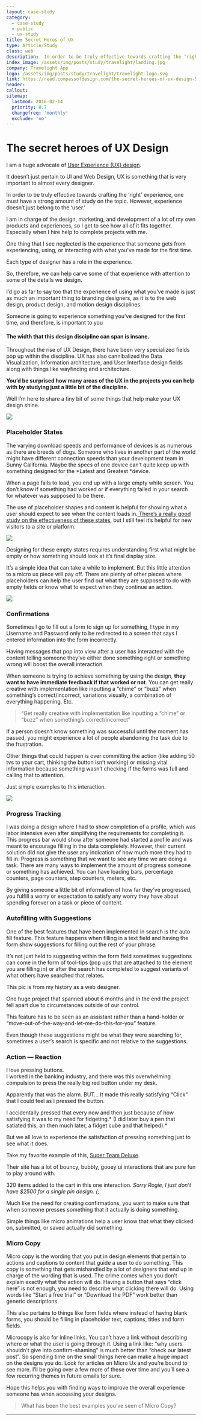 ```yaml
---
layout: case-study
category:
  - case-study
  - public
  - ux-study
title: Secret Heros of UX
type: Article/Study
class: web
description:  In order to be truly effective towards crafting the ‘right’ experience, one must have a strong amount of study on the topic. However, experience doesn’t just belong to the ‘user.’ These are the secrets to making great ux. 
index_image: /assets/img/posts/study/travelight/landing.jpg
company: Travelight App
logo: /assets/img/posts/study/travelight/travelight-logo.svg
link: https://read.compassofdesign.com/the-secret-heroes-of-ux-design-56014d087dee
header:
callout:
sitemap:
  lastmod: 2016-02-14
  priority: 0.7
  changefreq: 'monthly'
  exclude: 'no'
---
```

# The secret heroes of UX Design

I am a huge advocate of [User Experience (UX)
design](https://medium.theuxblog.com/the-crazy-world-of-ux-design-9239893a2c5d?).

It doesn’t just pertain to UI and Web Design, UX is something that is very
important to almost every designer.

In order to be truly effective towards crafting the ‘right’ experience, one must
have a strong amount of study on the topic. However, experience doesn’t just
belong to the ‘user.’

I am in charge of the design, marketing, and development of a lot of my own
products and experiences, so I get to see how all of it fits together.
Especially when I hire help to complete projects with me.

One thing that I see neglected is the experience that someone gets from
experiencing, using, or interacting with what you’ve made for the first time.

Each type of designer has a role in the experience.

So, therefore, we can help carve some of that experience with attention to some
of the details we design.

I’d go as far to say too that the experience of using what you’ve made is just
as much an important thing to branding designers, as it is to the web design,
product design, and motion design disciplines.

Someone is going to experience something you’ve designed for the first time, and
therefore, is important to you

#### The width that this design discipline can span is insane.

Throughout the rise of UX Design, there have been very specialized fields pop up
within the discipline. UX has also cannibalized the Data Visualization,
Information architecture, and User Interface design fields along with things
like wayfinding and architecture.

**You’d be surprised how many areas of the UX in the projects you can help with
by studying just a little bit of the discipline.**

Well I’m here to share a tiny bit of some things that help make your UX design
shine.

![](https://cdn-images-1.medium.com/max/1440/0*yHAz5r0SqOfYpG8H.png)

### Placeholder States

The varying download speeds and performance of devices is as numerous as there
are breeds of dogs. Someone who lives in another part of the world might have
different connection speeds than your development team in Sunny California.
Maybe the specs of one device can’t quite keep up with something designed for
the *Latest and Greatest *device.

When a page fails to load, you end up with a large empty white screen. You don’t
know if something had worked or if everything failed in your search for whatever
was supposed to be there.

The use of placeholder shapes and content is helpful for showing what a user
should expect to see when the content loads in.[ There’s a really good study on
the effectiveness of these
states](https://medium.com/viget-collection/a-bone-to-pick-with-skeleton-screens-eb006536ca1c),
but I still feel it’s helpful for new visitors to a site or platform.

![](https://cdn-images-1.medium.com/max/1440/0*K2MR49ARrCqg2EhO.png)

Designing for these empty states requires understanding first what might be
empty or how something should look at it’s final display size.

It’s a simple idea that can take a while to implement. But this little attention
to a micro ux piece will pay off. There are plenty of other pieces where
placeholders can help the user find out what they are supposed to do with empty
fields or know what to expect when they continue an action.

![](https://cdn-images-1.medium.com/max/1440/0*fF8X4EI2ADiF70Z8.png)

### Confirmations

Sometimes I go to fill out a form to sign up for something, I type in my
Username and Password only to be redirected to a screen that says I entered
information into the form incorrectly.

Having messages that pop into view after a user has interacted with the content
telling someone they’ve either done something right or something wrong will
boost the overall interaction.

When someone is trying to achieve something by using the design, **they want to
have immediate feedback if that worked or not**. You can get really creative
with implementation like inputting a “chime” or “buzz” when something’s
correct/incorrect, variations visually, a combination of everything happening.
Etc.

> “Get really creative with implementation like inputting a “chime” or “buzz” when
> something’s correct/incorrect”

If a person doesn’t know something was successful until the moment has passed,
you might experience a lot of people abandoning the task due to the frustration.

Other things that could happen is over committing the action (like adding 50 tvs
to your cart, thinking the button isn’t working) or missing vital information
because something wasn’t checking if the forms was full and calling that to
attention.

Just simple examples to this interaction.

![](https://cdn-images-1.medium.com/max/1440/0*F4oJ5uBnvWvFB1xL.png)

### Progress Tracking

I was doing a design where I had to show completion of a profile, which was
labor intensive even after simplifying the requirements for completing it. This
progress bar would show after someone had started a profile and was meant to
encourage filling in the data completely. However, their current solution did
not give the user any indication of how much more they had to fill in. Progress
is something that we want to see any time we are doing a task. There are many
ways to implement the amount of progress someone or something has achieved. You
can have loading bars, percentage counters, page counters, step counters,
meters, etc.

By giving someone a little bit of information of how far they’ve progressed, you
fulfill a worry or expectation to satisfy any worry they have about spending
forever on a task or piece of content.

### Autofilling with Suggestions

One of the best features that have been implemented in search is the auto fill
feature. This feature happens when filling in a text field and having the form
show suggestions for filling out the rest of your phrase.

It’s not just held to suggesting within the form field sometimes suggestions can
come in the form of tool-tips (pop ups that are attached to the element you are
filling in) or after the search has completed to suggest variants of what others
have searched that relates.

This pic is from my history as a web designer.

One huge project that spanned about 6 months and in the end the project fell
apart due to circumstances outside of our control.

This feature has to be seen as an assistant rather than a hand-holder or
“move-out-of-the-way-and-let-me-do-this-for-you” feature.

Even though these suggestions might be what they were searching for, sometimes a
user’s search is specific and not relative to the suggestions.

### Action — Reaction

I love pressing buttons.<br> I worked in the banking industry, and there was
this overwhelming compulsion to press the really big red button under my desk.

Apparently that was the alarm. BUT… It made this really satisfying “Click” that
I could feel as I pressed the button.

I accidentally pressed that every now and then just because of how satisfying it
was to my need for fidgeting.* (I did later buy a pen that satiated this, an
then much later, a fidget cube and that helped).*

But we all love to experience the satisfaction of pressing something just to see
what it does.

Take my favorite example of this, [Super Team
Deluxe](http://superteamdeluxe.com/).

Their site has a lot of bouncy, bubbly, gooey ui interactions that are pure fun
to play around with.

<span class="figcaption_hack">320 items added to the cart in this one interaction. *Sorry Rogie, I just don’t
have $2500 for a single pin design. (;*</span>

Much like the need for creating confirmations, you want to make sure that when
someone presses something that it actually is doing something.

Simple things like micro animations help a user know that what they clicked on,
submitted, or saved actually did something.

### Micro Copy

Micro copy is the wording that you put in design elements that pertain to
actions and captions to content that guide a user to do something. This copy is
something that gets mishandled by a lot of designers that end up in charge of
the wording that is used. The crime comes when you don’t explain exactly what
the action will do. Having a button that says “click here” is not enough, you
need to describe what clicking there will do. Using words like “Start a free
trial” or “Download the PDF” work better than generic descriptions.

This also pertains to things like form fields where instead of having blank
forms, you should be filling in placeholder text, captions, titles and form
fields.

Microcopy is also for inline links. You can’t have a link without describing
where or what the user is going through it. Using a link like: “why users
shouldn’t give into confirm-shaming” is much better than “check our latest
post”. So spending time on the small things here can make a huge impact on the
designs you do. Look for articles on Micro Ux and you’re bound to see more. I’ll
be going over a few more of these over time and you’ll see a few recurring
themes in future emails for sure.

Hope this helps you with finding ways to improve the overall experience someone
has when accessing your designs.

> What has been the best examples you’ve seen of Micro Copy?

*****
